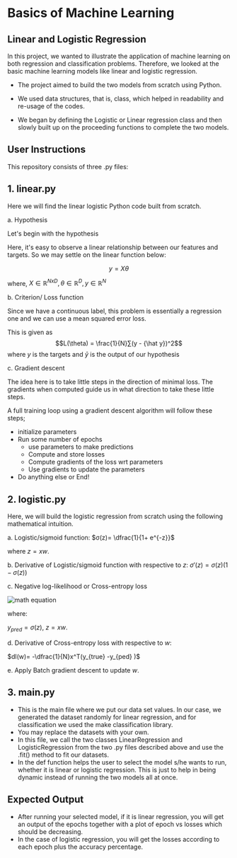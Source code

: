 # <color> Basics of Machine Learning </color>
## Linear and Logistic Regression

In this project, we wanted to illustrate the application of machine learning on both regression and classification problems.
Therefore, we looked at the basic machine learning models like linear  and logistic regression.


- The project aimed to build the two models from scratch using Python.

- We used data structures, that is, class, which helped in readability and re-usage of the codes.

- We began by defining the Logistic or Linear regression class and then slowly built up on the proceeding functions to complete the two models.
  
## User Instructions
This repository consists of three .py files:

## 1. linear.py

Here we will find the linear logistic Python code built from scratch.

a. Hypothesis
   
Let's begin with the hypothesis

Here, it's easy to observe a linear relationship between our features and targets. So we may settle on the linear function below:

$$y = X\theta$$

where, $X \in \mathbb{R}^{N x D}, \theta \in \mathbb{R}^{D}, y \in \mathbb{R}^N$

b. Criterion/ Loss function
   
Since we have a continuous label, this problem is essentially a regression one and we can use a mean squared error loss.

This is given as $$L(\theta) = \frac{1}{N}∑(y - {\hat y})^2$$
where $y$ is the targets and $\bar y$ is the output of our hypothesis

c. Gradient descent

The idea here is to take little steps in the direction of minimal loss. The gradients when computed guide us in what direction to take these little steps.

A full training loop using a gradient descent algorithm will follow these steps;
- initialize parameters
- Run some number of epochs
  - use parameters to make predictions
  - Compute and store losses
  - Compute gradients of the loss wrt parameters
  - Use gradients to update the parameters
- Do anything else or End!

 ## 2. logistic.py

Here, we will build the logistic regression from scratch using the following mathematical intuition.

a. Logistic/sigmoid function:
$σ(z)= \dfrac{1}{1+ e^{-z}}$

where  $z= x w$.

b. Derivative of Logistic/sigmoid function with respective to $z$:
$σ'(z)= σ(z)(1-σ(z))$

c. Negative log-likelihood or Cross-entropy loss

![math equation](https://quicklatex.com/cache3/e4/ql_95c5f71e61d6398d0bd114805caa3ae4_l3.png)



where:

 $y_{pred}= σ(z)$, $z= xw$.

d. Derivative of Cross-entropy loss with respective to $w$:

$dl(w)= -\dfrac{1}{N}x^T(y_{true} -y_{ped} )$

e. Apply Batch gradient descent to update $w$.

## 3. main.py

- This is the main file where we put our data set values. In our case, we generated the dataset randomly for linear regression, and for classification we used the make classification library.
- You may replace the datasets with your own.
- In this file, we call the two classes LinearRegression and LogisticRegression from the two .py files described above and use the .fit() method to fit our datasets.
- In the def function helps the user to select the model s/he wants to run, whether it is linear or logistic regression. This is just to help in being dynamic instead of running the two models all at once.

## Expected Output
  
- After running your selected model, if it is linear regression, you will get an output of the epochs together with a plot of epoch vs losses which should be decreasing.
- In the case of logistic regression, you will get the losses according to each epoch plus the accuracy percentage.

